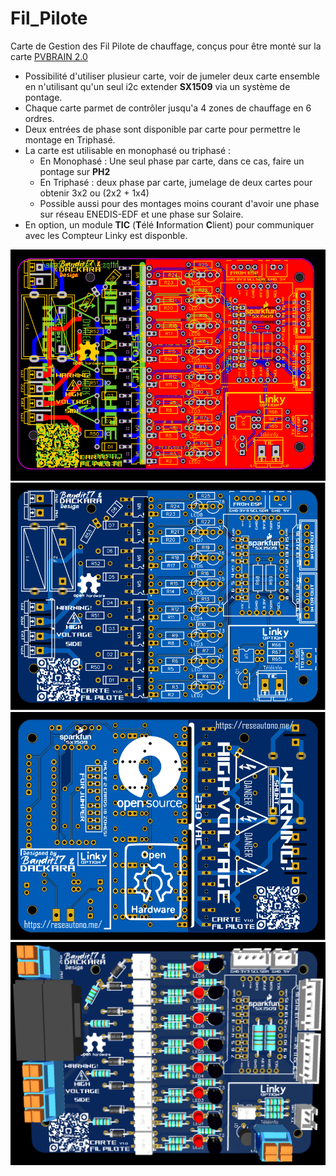 # Fil_Pilote
Carte de Gestion des Fil Pilote de chauffage, conçus pour être monté sur la carte [PVBRAIN 2.0](https://github.com/Bandit-17/PVBRAIN)
- Possibilité d'utiliser plusieur carte, voir de jumeler deux carte ensemble en n'utilisant qu'un seul i2c extender **SX1509** via un système de pontage.
- Chaque carte parmet de contrôler jusqu'a 4 zones de chauffage en 6 ordres.
- Deux entrées de phase sont disponible par carte pour permettre le montage en Triphasé.
- La carte est utilisable en monophasé ou triphasé :
  - En Monophasé : Une seul phase par carte, dans ce cas, faire un pontage sur **PH2**
  - En Triphasé : deux phase par carte, jumelage de deux cartes pour obtenir 3x2 ou (2x2 + 1x4)
  - Possible aussi pour des montages moins courant d'avoir une phase sur réseau ENEDIS-EDF et une phase sur Solaire.
- En option, un module **TIC** (**T**élé **I**nformation **C**lient) pour communiquer avec les Compteur Linky est disponble.

![alt text](https://github.com/Dackara/Fil_Pilote/blob/main/Image/Circuit.png)
![alt text](https://github.com/Dackara/Fil_Pilote/blob/main/Image/TopSide.svg)
![alt text](https://github.com/Dackara/Fil_Pilote/blob/main/Image/BottomSide.svg)
![alt text](https://github.com/Dackara/Fil_Pilote/blob/main/Image/3D_View.png)
